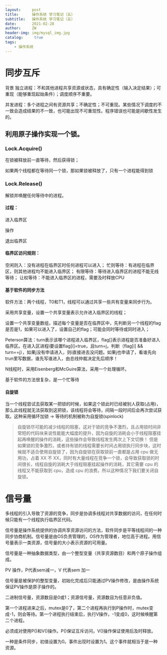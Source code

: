 ```yaml
---
layout:     post
title:      操作系统 学习笔记（五）
subtitle:   操作系统 学习笔记（五）
date:       2021-02-28
author:     ZW
header-img: img/mysql_img.jpg
catalog: 	 true
tags:
    - 操作系统
---
```


# 同步互斥
背景
独立进程：不和其他进程共享资源或状态，具有确定性（输入决定结果）；可重现（能够重现起始条件）；调度顺序不重要。

并发进程：多个进程之间有资源共享；不确定性；不可重现。某些情况下调度的不一致会造成结果的不一致，也可能出现不可重现性。程序错误也可能是间歇性发生的。

## 利用原子操作实现一个锁。

### Lock.Acquire()
在锁被释放前一直等待，然后获得锁；

如果两个线程都在等待同一个锁，那如果锁被释放了，只有一个进程能得到锁
### Lock.Release()
解锁并唤醒任何等待中的进程。
#### 过程：
进入临界区

操作

退出临界区

#### 临界区访问规则：

空闲则入：没有进程在临界区时任何进程可以进入；
忙则等待：有进程在临界区，则其他进程均不能进入临界区；
有限等待：等待进入临界区的进程不能无线等待；
让权等待：不能进入临界区的进程，需要及时释放CPU

#### 基于软件的同步方法
软件方法：两个线程，T0和T1，线程可以通过共享一些共有变量来同步行为。

采用共享变量，设置一个共享变量表示允许进入临界区的线程；

设置一个共享变量数组，描述每个变量是否在临界区中，先判断另一个线程的flag是否是1，如果可以进入了，设置自己的flag；可能会同时等待或同时进入；

Peterson算法：turn表示该哪个进程进入临界区，flag[]表示进程是否准备好进入临界区。在进入区进程i要设置flag[i]=true，且turn=j，判断（flag[i] && turn==j），如果j没有申请进入，则i直接进去没问题。如果j也申请了，看谁先向trun里写数据，谁先写谁进入，由总线仲裁决定先后顺序！

N线程时，采用Eisenberg和McGuire算法，采用一个处理循环。

基于软件的方法很复杂，是一个忙等待


#### 自旋锁
当一个线程尝试去获取某一把锁的时候，如果这个锁此时已经被别人获取(占用)，那么此线程就无法获取到这把锁，该线程将会等待，间隔一段时间后会再次尝试获取。这种采用循环加锁 -> 等待的机制被称为自旋锁(spinlock)

> 自旋锁尽可能的减少线程的阻塞，这对于锁的竞争不激烈，且占用锁时间非常短的代码块来说性能能大幅度的提升，因为自旋的消耗会小于线程阻塞挂起再唤醒的操作的消耗，这些操作会导致线程发生两次上下文切换！
但是如果锁的竞争激烈，或者持有锁的线程需要长时间占用锁执行同步块，这时候就不适合使用自旋锁了，因为自旋锁在获取锁前一直都是占用 cpu 做无用功，占着 XX 不 XX，同时有大量线程在竞争一个锁，会导致获取锁的时间很长，线程自旋的消耗大于线程阻塞挂起操作的消耗，其它需要 cpu 的线程又不能获取到 cpu，造成 cpu 的浪费。所以这种情况下我们要关闭自旋锁。


# 信号量
多线程的引入导致了资源的竞争，同步是协调多线程对共享数据的访问，在任何时候只能有一个线程执行临界区代码。

信号量是操作系统提供的协调共享资源访问的方法，软件同步是平等线程间的一种同步协商机制。信号量是由OS负责管理的，OS作为管理者，地位高于进程。用信号量表示一类资源，信号量的大小表示资源的可用量。

信号量是一种抽象数据类型，由一个整型变量（共享资源数目）和两个原子操作组成。

PV 操作，P代表sem减一，V 代表sem 加一

信号量是被保护的整型变量，初始化完成后只能通过PV操作修改，是由操作系统保证PV操作是原子操作的。


二进制信号量，资源数目是0或1；资源信号量，资源数目为任意非负值。

第一个进程进来之后，mutex是0了，第二个进程再执行到P操作时，mutex变成-1，则会等待。第一个进程执行结束后，执行V操作，-1变成0，这时候唤醒第二个进程。

必须成对使用P()和V()操作。P()保证互斥访问，V()操作保证使用后及时释放。

一种是条件同步，初值设置为0。事件出现时设置为1。这个事件就相当于是一种资源。